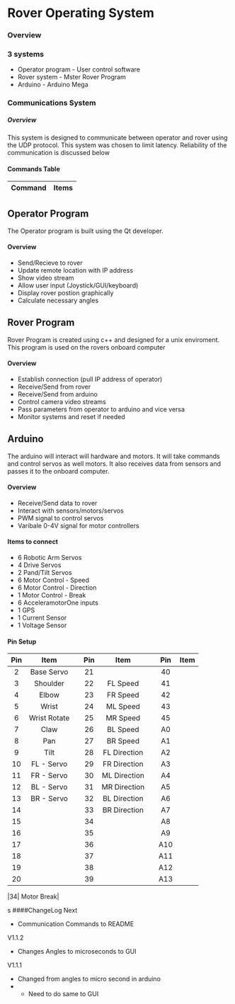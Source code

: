 # Rover Operating System

### Overview

### 3 systems
* Operator program  - User control software
* Rover system - Mster Rover Program
* Arduino - Arduino Mega

### Communications System

##### Overview
This system is designed to communicate between operator and rover using the UDP protocol. This system was chosen to limit latency.
Reliability of the communication is discussed below



#### Commands Table
|Command |Items|
|---------|:---------:|

###### 


## Operator Program

The Operator program is built using the Qt developer.

#### Overview
* Send/Recieve to rover
* Update remote location with IP address 
* Show video stream
* Allow user input (Joystick/GUI/keyboard)
* Display rover postion graphically
* Calculate necessary angles

## Rover Program

Rover Program is created using c++ and designed for a unix enviroment. This program is used on the rovers onboard computer

#### Overview
* Establish connection (pull IP address of operator)
* Receive/Send from rover
* Receive/Send from arduino
* Control camera video streams
* Pass parameters from operator to arduino and vice versa
* Monitor systems and reset if needed

## Arduino

The arduino will interact will hardware and motors. It will take commands and control servos as well motors. 
It also receives data from sensors and passes it to the onboard computer.

#### Overview
* Receive/Send data to rover
* Interact with sensors/motors/servos
* PWM signal to control servos
* Varibale 0-4V signal for motor controllers


#### Items to connect
* 6 Robotic Arm Servos
* 4 Drive Servos
* 2 Pand/Tilt Servos
* 6 Motor Control - Speed
* 6 Motor Control - Direction
* 1 Motor Control - Break
* 6 AcceleramotorOne inputs
* 1 GPS
* 1 Current Sensor
* 1 Voltage Sensor


#### Pin Setup
| Pin | Item || Pin | Item || Pin | Item |
|:----:|:----------:|:-:|:----:|:----------:|:-:|:----:|:----------:|
|2| Base Servo ||21|  ||40|  |
|3| Shoulder ||22| FL Speed ||41|  |
|4| Elbow ||23| FR Speed ||42|  |
|5| Wrist ||24| ML Speed||43|  |
|6| Wrist Rotate ||25| MR Speed||45|  |
|7| Claw ||26| BL Speed||A0|  |
|8| Pan ||27| BR Speed||A1|  |
|9| Tilt ||28| FL Direction||A2|  |
|10| FL - Servo ||29| FR Direction||A3|  |
|11| FR - Servo ||30| ML Direction||A4|  |
|12| BL - Servo ||31| MR Direction||A5|  |
|13| BR - Servo ||32| BL Direction||A6|  |
|14| ||33| BR Direction||A7|  |
|15| ||34|  ||A8|  |
|16| ||35|  ||A9|  |
|17| ||36|  ||A10|  |
|18| ||37|  ||A11|  |
|19| ||38|  ||A12|  |
|20| ||39|  ||A13|  |





|34| Motor Break|




s
####ChangeLog
Next
* Communication Commands to README

V1.1.2
* Changes Angles to microseconds to GUI

V1.1.1
* Changed from angles to micro second in arduino
* * Need to do same to GUI

